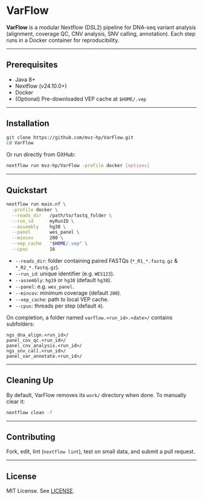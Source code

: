 # VarFlow

**VarFlow** is a modular Nextflow (DSL2) pipeline for DNA-seq variant analysis (alignment, coverage QC, CNV analysis, SNV calling, annotation). Each step runs in a Docker container for reproducibility.

---

## Prerequisites

- Java 8+  
- Nextflow (v24.10.0+)  
- Docker  
- (Optional) Pre-downloaded VEP cache at `$HOME/.vep`

---

## Installation

```bash
git clone https://github.com/mvz-hp/VarFlow.git
cd VarFlow
````

Or run directly from GitHub:

```bash
nextflow run mvz-hp/VarFlow -profile docker [options]
```

---

## Quickstart

```bash
nextflow run main.nf \
  -profile docker \
  --reads_dir   /path/to/fastq_folder \
  --run_id      myRunID \
  --assembly    hg38 \
  --panel       wes_panel \
  --mincov      200 \
  --vep_cache   "$HOME/.vep" \
  --cpus        16
```

* `--reads_dir`: folder containing paired FASTQs (`*_R1_*.fastq.gz` & `*_R2_*.fastq.gz`).
* `--run_id`: unique identifier (e.g. `WES123`).
* `--assembly`: `hg19` or `hg38` (default `hg38`).
* `--panel`: e.g. `wes_panel`.
* `--mincov`: minimum coverage (default `200`).
* `--vep_cache`: path to local VEP cache.
* `--cpus`: threads per step (default `4`).

On completion, a folder named `varflow.<run_id>.<date>/` contains subfolders:

```
ngs_dna_align.<run_id>/
panel_cov_qc.<run_id>/
panel_cnv_analysis.<run_id>/
ngs_snv_call.<run_id>/
panel_var_annotate.<run_id>/
```

---

## Cleaning Up

By default, VarFlow removes its `work/` directory when done. To manually clear it:

```bash
nextflow clean -f
```

---

## Contributing

Fork, edit, lint (`nextflow lint`), test on small data, and submit a pull request.

---

## License

MIT License. See [LICENSE](LICENSE).
